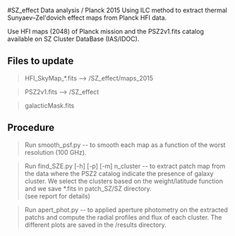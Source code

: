 #SZ_effect
Data analysis / Planck 2015
Using ILC method to extract thermal Sunyaev–Zel'dovich effect maps from Planck HFI data.

Use HFI maps (2048) of Planck mission and the PSZ2v1.fits catalog available on SZ Cluster DataBase (IAS/IDOC).

## Files to update
> HFI_SkyMap_*.fits --> /SZ_effect/maps_2015

> PSZ2v1.fits  --> /SZ_effect

> galacticMask.fits

## Procedure
> Run smooth_psf.py -- to smooth each map as a function of the worst resolution (100 GHz).

> Run find_SZE.py [-h] [-p] [-m] n_cluster --
to extract patch map from the data where the PSZ2 catalog indicate the presence of galaxy cluster.
We select the clusters based on the weight/latitude function and we save *.fits in patch_SZ/SZ directory.  
(see report for details)

> Run apert_phot.py -- 
to applied aperture photometry on the extracted patchs and compute the radial profiles and flux of each cluster.
The different plots are saved in the /results directory.
    
    
